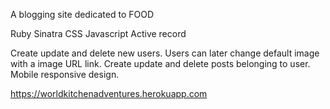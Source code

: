 
 A blogging site dedicated to FOOD


 Ruby
 Sinatra
 CSS
 Javascript
 Active record



 Create update and delete new users.
 Users can later change default image with a image URL link.
 Create update and delete posts belonging to user.
 Mobile responsive design.
 
 
https://worldkitchenadventures.herokuapp.com
